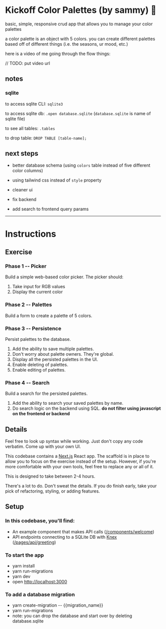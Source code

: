 # Kickoff Color Palettes (by sammy) 🎨

basic, simple, responsive crud app that allows you to manage your color palettes

a color palette is an object with 5 colors. you can create different palettes based off of different things (i.e. the seasons, ur mood, etc.)

here is a video of me going through the flow things:

// TODO: put video url

## notes

### sqlite

to access sqlite CLI: `sqlite3`

to access sqlite db: `.open database.sqlite` (`database.sqlite` is name of sqlite file)

to see all tables: `.tables`

to drop table: `DROP TABLE [table-name];`

## next steps

- better database schema (using `colors` table instead of five different color columns)

- using tailwind css instead of `style` property

- cleaner ui

- fix backend

- add search to frontend query params

---

# Instructions

## Exercise

### Phase 1 -- Picker

Build a simple web-based color picker. The picker should:

1. Take input for RGB values
2. Display the current color

### Phase 2 -- Palettes

Build a form to create a palette of 5 colors.

### Phase 3 -- Persistence

Persist palettes to the database.

1. Add the ability to save multiple palettes.
2. Don't worry about palette owners. They're global.
3. Display all the persisted palettes in the UI.
4. Enable deleting of palettes.
5. Enable editing of palettes.

### Phase 4 -- Search

Build a search for the persisted palettes.

1. Add the ability to search your saved palettes by name.
2. Do search logic on the backend using SQL. **do not filter using javascript on the frontend or backend**

## Details

Feel free to look up syntax while working. Just don't copy any code verbatim. Come up with your own UI.

This codebase contains a [Next.js](https://nextjs.org/) React app. The scaffold is in place to allow you to focus on the exercise instead of the setup. However, if you're more comfortable with your own tools, feel free to replace any or all of it.

This is designed to take between 2-4 hours.

There's a lot to do. Don't sweat the details. If you do finish early, take your pick of refactoring, styling, or adding features.

## Setup

### In this codebase, you'll find:

- An example component that makes API calls ([/components/welcome](/components/welcome/index.js))
- API endpoints connecting to a SQLite DB with [Knex](https://knexjs.org/) ([/pages/api/greeting](/pages/api/greeting.js))

### To start the app

- yarn install
- yarn run-migrations
- yarn dev
- open [http://localhost:3000](http://localhost:3000)

### To add a database migration

- yarn create-migration -- {{migration_name}}
- yarn run-migrations
- note: you can drop the database and start over by deleting database.sqlite
